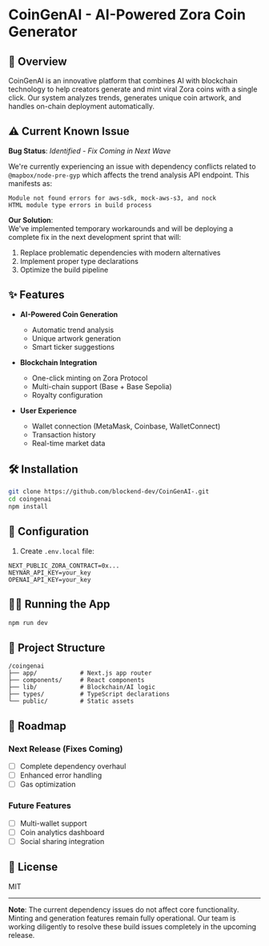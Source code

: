# CoinGenAI - AI-Powered Zora Coin Generator

## 🚀 Overview

CoinGenAI is an innovative platform that combines AI with blockchain technology to help creators generate and mint viral Zora coins with a single click. Our system analyzes trends, generates unique coin artwork, and handles on-chain deployment automatically.

## ⚠️ Current Known Issue

**Bug Status**: *Identified - Fix Coming in Next Wave*

We're currently experiencing an issue with dependency conflicts related to `@mapbox/node-pre-gyp` which affects the trend analysis API endpoint. This manifests as:

```
Module not found errors for aws-sdk, mock-aws-s3, and nock
HTML module type errors in build process
```

**Our Solution**:  
We've implemented temporary workarounds and will be deploying a complete fix in the next development sprint that will:

1. Replace problematic dependencies with modern alternatives
2. Implement proper type declarations
3. Optimize the build pipeline

## ✨ Features

- **AI-Powered Coin Generation**
  - Automatic trend analysis
  - Unique artwork generation
  - Smart ticker suggestions

- **Blockchain Integration**
  - One-click minting on Zora Protocol
  - Multi-chain support (Base + Base Sepolia)
  - Royalty configuration

- **User Experience**
  - Wallet connection (MetaMask, Coinbase, WalletConnect)
  - Transaction history
  - Real-time market data

## 🛠️ Installation

```bash
git clone https://github.com/blockend-dev/CoinGenAI-.git
cd coingenai
npm install
```

## 🔧 Configuration

1. Create `.env.local` file:
```env
NEXT_PUBLIC_ZORA_CONTRACT=0x...
NEYNAR_API_KEY=your_key
OPENAI_API_KEY=your_key
```

## 🚴‍♂️ Running the App

```bash
npm run dev
```

## 📂 Project Structure

```
/coingenai
├── app/            # Next.js app router
├── components/     # React components
├── lib/            # Blockchain/AI logic
├── types/          # TypeScript declarations
└── public/         # Static assets
```



## 📅 Roadmap

### Next Release (Fixes Coming)
- [ ] Complete dependency overhaul
- [ ] Enhanced error handling
- [ ] Gas optimization

### Future Features
- [ ] Multi-wallet support
- [ ] Coin analytics dashboard
- [ ] Social sharing integration

## 📜 License

MIT

---

**Note**: The current dependency issues do not affect core functionality. Minting and generation features remain fully operational. Our team is working diligently to resolve these build issues completely in the upcoming release.